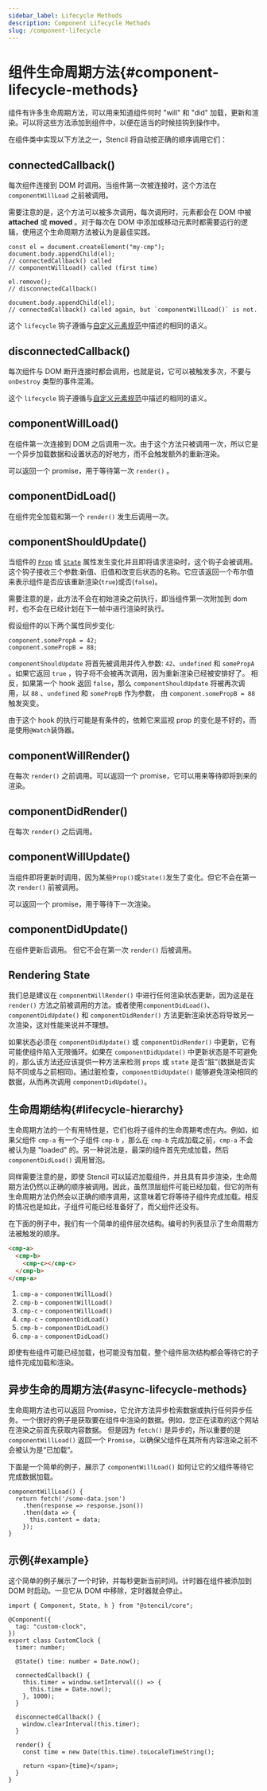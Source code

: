```yaml
---
sidebar_label: Lifecycle Methods
description: Component Lifecycle Methods
slug: /component-lifecycle
---
```


# 组件生命周期方法{#component-lifecycle-methods}

组件有许多生命周期方法，可以用来知道组件何时 "will" 和 "did" 加载，更新和渲染。可以将这些方法添加到组件中，以便在适当的时候挂钩到操作中。

在组件类中实现以下方法之一，Stencil 将自动按正确的顺序调用它们：

<ClientOnly>
<LifecycleMethodsChart />
</ClientOnly>

## connectedCallback()

每次组件连接到 DOM 时调用。当组件第一次被连接时，这个方法在 `componentWillLoad` 之前被调用。

需要注意的是，这个方法可以被多次调用，每次调用时，元素都会在 DOM 中被 **attached** 或 **moved** 。对于每次在 DOM 中添加或移动元素时都需要运行的逻辑，使用这个生命周期方法被认为是最佳实践。

```tsx
const el = document.createElement("my-cmp");
document.body.appendChild(el);
// connectedCallback() called
// componentWillLoad() called (first time)

el.remove();
// disconnectedCallback()

document.body.appendChild(el);
// connectedCallback() called again, but `componentWillLoad()` is not.
```

这个 `lifecycle` 钩子遵循与[自定义元素规范](https://developer.mozilla.org/en-US/docs/Web/Web_Components/Using_custom_elements)中描述的相同的语义。

## disconnectedCallback()

每次组件与 DOM 断开连接时都会调用，也就是说，它可以被触发多次，不要与 `onDestroy` 类型的事件混淆。

这个 `lifecycle` 钩子遵循与[自定义元素规范](https://developer.mozilla.org/en-US/docs/Web/Web_Components/Using_custom_elements)中描述的相同的语义。

## componentWillLoad()

在组件第一次连接到 DOM 之后调用一次。由于这个方法只被调用一次，所以它是一个异步加载数据和设置状态的好地方，而不会触发额外的重新渲染。

可以返回一个 promise，用于等待第一次 `render()` 。

## componentDidLoad()

在组件完全加载和第一个 `render()` 发生后调用一次。

## componentShouldUpdate()

当组件的 [`Prop`](./properties) 或 [`State`](./state) 属性发生变化并且即将请求渲染时，这个钩子会被调用。这个钩子接收三个参数:新值、旧值和改变后状态的名称。它应该返回一个布尔值来表示组件是否应该重新渲染(`true`)或否(`false`)。

需要注意的是，此方法不会在初始渲染之前执行，即当组件第一次附加到 dom 时，也不会在已经计划在下一帧中进行渲染时执行。

假设组件的以下两个属性同步变化:

```tsx
component.somePropA = 42;
component.somePropB = 88;
```

`componentShouldUpdate` 将首先被调用并传入参数: `42`、`undefined` 和 `somePropA` 。如果它返回 `true` ，钩子将不会被再次调用，因为重新渲染已经被安排好了。
相反，如果第一个 hook 返回 `false`，那么 `componentShouldUpdate` 将被再次调用，以 `88` 、`undefined` 和 `somePropB` 作为参数，
由 `component.somePropB = 88` 触发突变。

由于这个 hook 的执行可能是有条件的，依赖它来监视 prop 的变化是不好的，而是使用`@Watch`装饰器。

## componentWillRender()

在每次 `render()` 之前调用。可以返回一个 promise，它可以用来等待即将到来的渲染。

## componentDidRender()

在每次 `render()` 之后调用。

## componentWillUpdate()

当组件即将更新时调用，因为某些`Prop()`或`State()`发生了变化。但它不会在第一次 `render()` 前被调用。

可以返回一个 promise，用于等待下一次渲染。

## componentDidUpdate()

在组件更新后调用。 但它不会在第一次 `render()` 后被调用。

## Rendering State

我们总是建议在 `componentWillRender()` 中进行任何渲染状态更新，因为这是在 `render()` 方法之前被调用的方法。或者使用`componentDidLoad()`、`componentDidUpdate()`
和 `componentDidRender()` 方法更新渲染状态将导致另一次渲染，这对性能来说并不理想。

如果状态必须在 `componentDidUpdate()` 或 `componentDidRender()` 中更新，它有可能使组件陷入无限循环。如果在 `componentDidUpdate()`
中更新状态是不可避免的，那么该方法还应该提供一种方法来检测 `props` 或 `state` 是否“脏”(数据是否实际不同或与之前相同)。通过脏检查，`componentDidUpdate()`
能够避免渲染相同的数据，从而再次调用 `componentDidUpdate()`。

## 生命周期结构{#lifecycle-hierarchy}

生命周期方法的一个有用特性是，它们也将子组件的生命周期考虑在内。例如，如果父组件 `cmp-a` 有一个子组件 `cmp-b` ，那么在 `cmp-b` 完成加载之前，`cmp-a` 不会被认为是
"loaded" 的。另一种说法是，最深的组件首先完成加载，然后 `componentDidLoad()` 调用冒泡。

同样需要注意的是，即使 Stencil 可以延迟加载组件，并且具有异步渲染，生命周期方法仍然以正确的顺序被调用。因此，虽然顶层组件可能已经加载，但它的所有生命周期方法仍然会以正确的顺序调用，这意味着它将等待子组件完成加载。相反的情况也是如此，子组件可能已经准备好了，而父组件还没有。

在下面的例子中，我们有一个简单的组件层次结构。编号的列表显示了生命周期方法被触发的顺序。

```html
<cmp-a>
  <cmp-b>
    <cmp-c></cmp-c>
  </cmp-b>
</cmp-a>
```

1. `cmp-a` - `componentWillLoad()`
2. `cmp-b` - `componentWillLoad()`
3. `cmp-c` - `componentWillLoad()`
4. `cmp-c` - `componentDidLoad()`
5. `cmp-b` - `componentDidLoad()`
6. `cmp-a` - `componentDidLoad()`

即使有些组件可能已经加载，也可能没有加载，整个组件层次结构都会等待它的子组件完成加载和渲染。

## 异步生命的周期方法{#async-lifecycle-methods}

生命周期方法也可以返回 Promise，它允许方法异步检索数据或执行任何异步任务。一个很好的例子是获取要在组件中渲染的数据。例如，您正在读取的这个网站在渲染之前首先获取内容数据。
但是因为 `fetch()` 是异步的，所以重要的是 `componentWillLoad()` 返回一个 `Promise`，以确保父组件在其所有内容渲染之前不会被认为是“已加载”。

下面是一个简单的例子，展示了 `componentWillLoad()` 如何让它的父组件等待它完成数据加载。

```tsx
componentWillLoad() {
  return fetch('/some-data.json')
    .then(response => response.json())
    .then(data => {
      this.content = data;
    });
}
```

## 示例{#example}

这个简单的例子展示了一个时钟，并每秒更新当前时间。计时器在组件被添加到 DOM 时启动。一旦它从 DOM 中移除，定时器就会停止。

```tsx
import { Component, State, h } from "@stencil/core";

@Component({
  tag: "custom-clock",
})
export class CustomClock {
  timer: number;

  @State() time: number = Date.now();

  connectedCallback() {
    this.timer = window.setInterval(() => {
      this.time = Date.now();
    }, 1000);
  }

  disconnectedCallback() {
    window.clearInterval(this.timer);
  }

  render() {
    const time = new Date(this.time).toLocaleTimeString();

    return <span>{time}</span>;
  }
}
```
